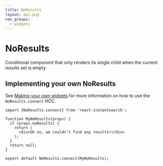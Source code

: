 ```yaml
---
title: NoResults
layout: api.pug
nav_groups:
  - widgets
---
```


# NoResults

Conditional component that only renders its single child when the current results set is empty.

## Implementing your own NoResults

See [Making your own widgets](../Customization.md) for more information on how to use the `NoResults.connect` HOC.

```
import {NoResults.connect} from 'react-instantsearch';

function MyNoResults(props) {
  if (props.noResults) {
    return (
      <div>Oh no, we couldn't find any results!</div>
    );
  }
  return null;
}

export default NoResults.connect(MyNoResults);
```
